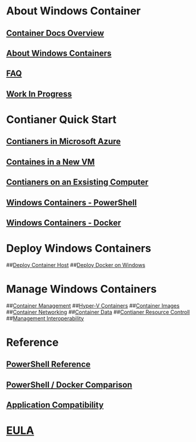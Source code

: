 # About Windows Container
## [Container Docs Overview](./containers_welcome.md)
## [About Windows Containers](about/about_overview.md)
## [FAQ](about/faq.md)
## [Work In Progress](about/work_in_progress.md)
# Contianer Quick Start
## [Contianers in Microsoft Azure](quick_start/azure_setup.md)
## [Containes in a New VM](quick_start/container_setup.md)
## [Contianers on an Exsisting Computer ](quick_start/inplace_setup.md)
## [Windows Containers - PowerShell](quick_start/manage_powershell.md)
## [Windows Containers -  Docker](quick_start/manage_docker.md)
# Deploy Windows Containers
##[Deploy Container Host](deployment/deployment.md)
##[Deploy Docker on Windows](deployment/docker_windows.md)
# Manage Windows Containers
##[Container Management](management/manage_containers.md)
##[Hyper-V Containers](management/hyperv_container.md)
##[Container Images](management/manage_images.md)
##[Container Networking](management/container_networking.md)
##[Container Data](management/manage_data.md)
##[Contianer Resource Controll](management/manage_resources.md)
##[Management Interoperability](management/hcs_powershell.md)
# Reference
## [PowerShell Reference](reference/powershell_overview.md)
## [PowerShell / Docker Comparison](reference/ps_docker_comparison.md)
## [Application Compatibility](reference/app_compat.md)
# [EULA](./EULA.md)
